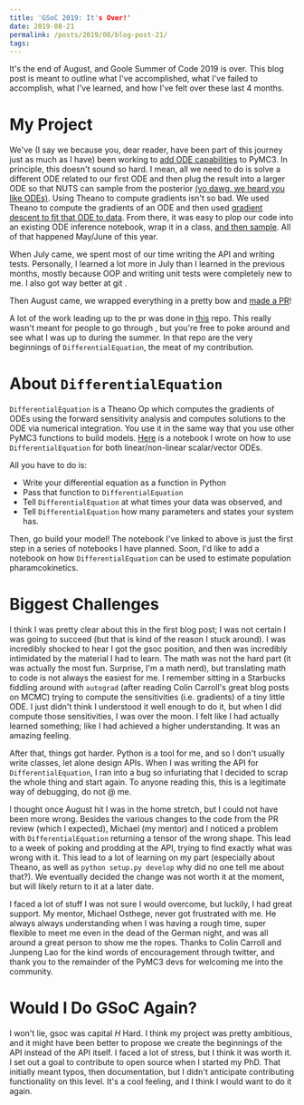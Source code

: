 ```yaml
---
title: 'GSoC 2019: It's Over!'
date: 2019-08-21
permalink: /posts/2019/08/blog-post-21/
tags:
---
```


It's the end of August, and Goole Summer of Code 2019 is over.  This blog post is meant to outline what I've accomplished, what I've failed to accomplish, what I've learned, and how I've felt over these last 4 months.

# My Project

We've (I say we because you, dear reader, have been part of this journey just as much as I have) been working to [add ODE capabilities](https://dpananos.github.io/posts/2019/05/blog-post-12/) to PyMC3.  In principle, this doesn't sound so hard.  I mean, all we need to do is solve a different ODE related to our first ODE and then plug the result into a larger ODE so that NUTS can sample from the posterior [(yo dawg, we heard you like ODEs)](https://dpananos.github.io/posts/2019/05/blog-post-13/).  Using Theano to compute gradients isn't so bad.  We used Theano to compute the gradients of an ODE and then used [gradient descent to fit that ODE to data](https://dpananos.github.io/posts/2019/05/blog-post-15/). From there, it was easy to plop our code into an existing ODE inference notebook, wrap it in a class, [and then sample](https://dpananos.github.io/posts/2019/06/blog-post-16/).  All of that happened May/June of this year.

When July came, we spent most of our time writing the API and writing tests.  Personally, I learned a lot more in July than I learned in the previous months, mostly because OOP and writing unit tests were completely new to me.  I also got way better at git *<insert i_know_git_fu.gif>*.

Then August came, we wrapped everything in a pretty bow and [made a PR](https://github.com/pymc-devs/pymc3/pull/3590)!

A lot of the work leading up to the pr was done in [this](https://github.com/Dpananos/ODEGSoC) repo.  This really wasn't meant for people to go through , but you're free to poke around and see what I was up to during the summer.  In that repo are the very beginnings of `DifferentialEquation`, the meat of my contribution.

# About `DifferentialEquation`

`DifferentialEquation` is a Theano Op which computes the gradients of ODEs using the forward sensitivity analysis and computes solutions to the ODE via numerical integration.  You use it in the same way that you use other PyMC3 functions to build models.  [Here](https://github.com/Dpananos/pymc3/blob/gsoc_ode/docs/source/notebooks/bayesian_estimation_of_ode_parameters.ipynb) is a notebook I wrote on how to use `DifferentialEquation` for both linear/non-linear scalar/vector ODEs.

All you have to do is:
  * Write your differential equation as a function in Python
  * Pass that function to `DifferentialEquation`
  * Tell `DifferentialEquation` at what times your data was observed, and
  * Tell `DifferentialEquation` how many parameters and states your system has.

Then, go build your model!  The notebook I've linked to above is just the first step in a series of notebooks I have planned.  Soon, I'd like to add a notebook on how `DifferentialEquation` can be used to estimate population pharamcokinetics.

# Biggest Challenges

I think I was pretty clear about this in the first blog post; I was not certain I was going to succeed (but that is kind of the reason I stuck around).  I was incredibly shocked to hear I got the gsoc position, and then was incredibly intimidated by the material I had to learn.  The math was not the hard part (it was actually the most fun.  Surprise, I'm a math nerd), but translating math to code is not always the easiest for me.  I remember sitting in a Starbucks fiddling around with `autograd` (after reading Colin Carroll's great blog posts on MCMC) trying to compute the sensitivities (i.e. gradients) of a tiny little ODE.  I just didn't think I understood it well enough to do it, but when I did compute those sensitivities, I was over the moon.  I felt like I had actually learned something; like I had achieved a higher understanding.  It was an amazing feeling.

After that, things got harder.  Python is a tool for me, and so I don't usually write classes, let alone design APIs.  When I was writing the API for `DifferentialEquation`, I ran into a bug so infuriating that I decided to scrap the whole thing and start again.  To anyone reading this, this is a legitimate way of debugging, do not @ me.

I thought once August hit I was in the home stretch, but I could not have been more wrong.  Besides the various changes to the code from the PR review (which I expected), Michael (my mentor) and I noticed a problem with `DifferentialEquation` returning a tensor of the wrong shape.  This lead to a week of poking and prodding at the API, trying to find exactly what was wrong with it.  This lead to a lot of learning on my part (especially about Theano, as well as `python setup.py develop` why did no one tell me about that?).  We eventually decided the change was not worth it at the moment, but will likely return to it at a later date.

I faced a lot of stuff I was not sure I would overcome, but luckily, I had great support.  My mentor, Michael Osthege, never got frustrated with me.  He always always understanding when I was having a rough time, super flexible to meet me even in the dead of the German night, and was all around a great person to show me the ropes.  Thanks to Colin Carroll and Junpeng Lao for the kind words of encouragement through twitter, and thank you to the remainder of the PyMC3 devs for welcoming me into the community.

# Would I Do GSoC Again?

I won't lie, gsoc was capital *H* Hard.  I think my project was pretty ambitious, and it might have been better to propose we create the beginnings of the API instead of the API itself.  I faced a lot of stress, but I think it was worth it.  I set out a goal to contribute to open source when I started my PhD.  That initially meant typos, then documentation, but I didn't anticipate contributing functionality on this level.  It's a cool feeling, and I think I would want to do it again.
